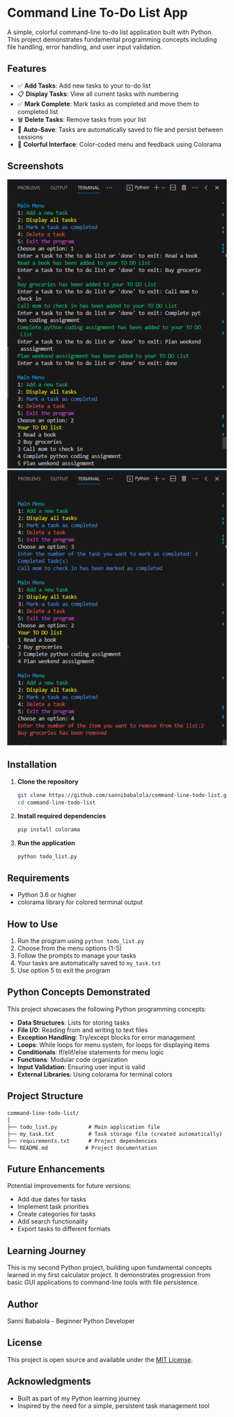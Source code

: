 # Command Line To-Do List App

A simple, colorful command-line to-do list application built with Python. This project demonstrates fundamental programming concepts including file handling, error handling, and user input validation.

## Features

- ✅ **Add Tasks**: Add new tasks to your to-do list
- 📋 **Display Tasks**: View all current tasks with numbering
- ✅ **Mark Complete**: Mark tasks as completed and move them to completed list
- 🗑️ **Delete Tasks**: Remove tasks from your list
- 💾 **Auto-Save**: Tasks are automatically saved to file and persist between sessions
- 🌈 **Colorful Interface**: Color-coded menu and feedback using Colorama

## Screenshots

![Screenshot](https://github.com/sannibabalola/command-line-todo-list/blob/89d8edcbc4255f817260a1a2e719fd09ba45ddef/asset/Screenshot%201.PNG)
![Screenshot](https://github.com/sannibabalola/command-line-todo-list/blob/d133bf445e4f6fbe20bbd1deb7c1ff09929c03d4/asset/Screenshot%202.PNG)

## Installation

1. **Clone the repository**
   ```bash
   git clone https://github.com/sannibabalola/command-line-todo-list.git
   cd command-line-todo-list
   ```

2. **Install required dependencies**
   ```bash
   pip install colorama
   ```

3. **Run the application**
   ```bash
   python todo_list.py
   ```

## Requirements

- Python 3.6 or higher
- colorama library for colored terminal output

## How to Use

1. Run the program using `python todo_list.py`
2. Choose from the menu options (1-5)
3. Follow the prompts to manage your tasks
4. Your tasks are automatically saved to `my_task.txt`
5. Use option 5 to exit the program

## Python Concepts Demonstrated

This project showcases the following Python programming concepts:

- **Data Structures**: Lists for storing tasks
- **File I/O**: Reading from and writing to text files
- **Exception Handling**: Try/except blocks for error management
- **Loops**: While loops for menu system, for loops for displaying items
- **Conditionals**: If/elif/else statements for menu logic
- **Functions**: Modular code organization
- **Input Validation**: Ensuring user input is valid
- **External Libraries**: Using colorama for terminal colors

## Project Structure

```
command-line-todo-list/
│
├── todo_list.py          # Main application file
├── my_task.txt           # Task storage file (created automatically)
├── requirements.txt      # Project dependencies
└── README.md            # Project documentation
```

## Future Enhancements

Potential improvements for future versions:

- Add due dates for tasks
- Implement task priorities
- Create categories for tasks
- Add search functionality
- Export tasks to different formats

## Learning Journey

This is my second Python project, building upon fundamental concepts learned in my first calculator project. It demonstrates progression from basic GUI applications to command-line tools with file persistence.

## Author

Sanni Babalola - Beginner Python Developer

## License

This project is open source and available under the [MIT License](LICENSE).

## Acknowledgments

- Built as part of my Python learning journey
- Inspired by the need for a simple, persistent task management tool
